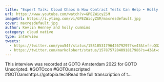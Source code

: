 ```yaml
---
title: "Expert Talk: Cloud Chaos & How Contract Tests Can Help • Holly Cummins & Kevlin Henney • GOTO 2022"
url: https://www.youtube.com/watch?v=GPEZWicyZSM
imageUrl: https://i.ytimg.com/vi/GPEZWicyZSM/maxresdefault.jpg
cover: maxresdefault.jpg
author: Kevlin Henney and holly cummins
category: cloud native
type: interview
tweets: 
  - https://twitter.com/you54f/status/1581053179642679297?s=43&t=fruQ3ZIMhqJSM87h6dogJQ
  - https://twitter.com/markolohert/status/1578757284091817986?s=43&t=xfYTwDq0JOorweOBmc_oVw
---
```


This interview was recorded at GOTO Amsterdam 2022 for GOTO Unscripted. #GOTOcon #GOTOunscripted #GOTOamshttps://gotopia.techRead the full transcription of t...